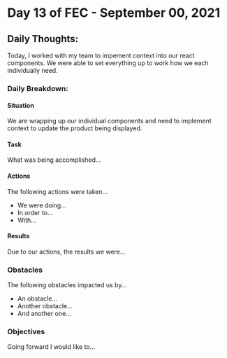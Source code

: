 # Day 13 of FEC - September 00, 2021

## Daily Thoughts:

Today, I worked with my team to impement context into our react components. We were able to set everything up to work how we each individually need.

### Daily Breakdown:

#### Situation

We are wrapping up our individual components and need to implement context to update the product being displayed.

#### Task

What was being accomplished...

#### Actions

The following actions were taken...

- We were doing...
- In order to...
- With...

#### Results

Due to our actions, the results we were...

### Obstacles

The following obstacles impacted us by...

- An obstacle...
- Another obstacle...
- And another one...

### Objectives

Going forward I would like to...